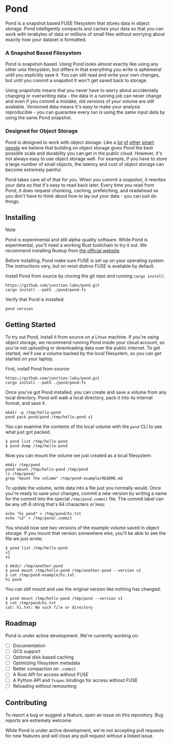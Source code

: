 # Pond

Pond is a snapshot based FUSE filesystem that stores data in object storage.
Pond intelligently compacts and caches your data so that you can work with
terabytes of data or millions of small files without worrying about exactly how
your dataset is formatted.

### A Snapshot Based Filesystem

Pond is snapshot-based. Using Pond looks almost exactly like using any other
unix filesystem, but differs in that everything you write is ephemeral until you
explicitly save it. You can still read and write your own changes, but until you
commit a snapshot it won't get saved back to storage.

Using snapshots means that you never have to worry about accidentally changing
or overwriting data - the data in a running job can never change and even if you
commit a mistake, old versions of your volume are still available. Versioned
data means it's easy to make your analysis reproducible - you can guarantee
every run is using the same input data by using the same Pond snapshot.

### Designed for Object Storage

Pond is designed to work with object storage. Like a [lot][tpuf]
[of][warpstream] [other][neon] [smart people][slatedb] we believe that building
on object storage gives Pond the best possible scale and durability you can get
in the public cloud. However, it's not always easy to use object storage well.
For example, if you have to store a large number of small objects, the latency
and cost of object storage can become extremely painful.

Pond takes care all of that for you. When you commit a snapshot, it rewrites
your data so that it's easy to read back later. Every time you read from Pond,
it does request chunking, caching, prefetching, and readahead so you don't have
to think about how to lay out your data - you can just do things.

[tpuf]: https://turbopuffer.com
[warpstream]: https://warpstream.com
[neon]: https://neon.tech
[slatedb]: https://slatedb.io

## Installing

> [!NOTE]
> Pond is experimental and still alpha-quality software. While Pond is
  experimental, you'll need a working Rust toolichain to try it out. We
  recommend installing Rustup from [the official website](https://rustup.rs/).

Before installing, Pond make sure FUSE is set up on your operating system. The
instructions vary, but on most distros FUSE is available by default.

Install Pond from source by cloning the git repo and running `cargo install`:

```
https://github.com/junction-labs/pond.git
cargo install --path ./pond/pond-fs
```

Verify that Pond is installed:

```
pond version
```


## Getting Started

To try out Pond, install it from source on a Linux machine. If you're using
object storage, we recommend running Pond inside your cloud account, so you're
not uploading or downloading data over the public internet. To get started,
we'll use a volume backed by the local filesystem, so you can get started on
your laptop.

First, install Pond from source:

```
https://github.com/junction-labs/pond.git
cargo install --path ./pond/pond-fs
```

Once you've got Pond installed, you can create and save a volume from any
local directory. Pond will walk a local directory, pack it into its
internal format, and save it.

```
mkdir -p /tmp/hello-pond
pond pack pond/pond /tmp/hello-pond v1
```

You can examine the contents of the local volume with the `pond` CLI to
see what just got packed.

```
$ pond list /tmp/hello-pond
$ pond dump /tmp/hello-pond
```

Now you can mount the volume we just created as a local filesystem:

```
mkdir /tmp/pond
pond mount /tmp/hello-pond /tmp/pond
ls /tmp/pond/
grep "mount the volume" /tmp/pond-example/README.md
```

To update the volume, write data into a file just you normally would. Once
you're ready to save your changes, commit a new version by writing a name
for the commit into the special `/tmp/pond.commit` file. The commit label
can be any utf-8 string that's 64 characters or less:

```
echo "hi pond" > /tmp/pond/hi.txt
echo "v2" > /tmp/pond/.commit
```

You should now see two versions of the example volume saved in object
storage. If you mount that version somewhere else, you'll be able to
see the file we just wrote:

```
$ pond list /tmp/hello-pond
v1
v2

$ mkdir /tmp/another-pond
$ pond mount /tmp/hello-pond /tmp/another-pond --version v2
$ cat /tmp/pond-example/hi.txt
hi pond
```

You can still mount and use the original version like nothing has changed:

```
$ pond mount /tmp/hello-pond /tmp/pond --version v1
$ cat /tmp/pond/hi.txt
cat: hi.txt: No such file or directory
```

## Roadmap

Pond is under active development. We're currently working on:

- [ ] Documentation
- [ ] GCS support
- [ ] Optional disk-based caching
- [ ] Optimizing filesystem metadata
- [ ] Better compaction on `.commit`
- [ ] A Rust API for access without FUSE
- [ ] A Python API and `fsspec` bindings for access without FUSE
- [ ] Reloading without remounting

## Contributing

To report a bug or suggest a feature, open an issue on this repository. Bug
reports are extremely welcome.

While Pond is under active development, we're not accepting pull requests for
new features and will close any pull request without a linked issue.
